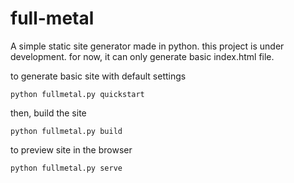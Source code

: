 # full-metal
A simple static site generator made in python. this project is under development.
for now, it can only generate basic index.html file.

to generate basic site with default settings
```
python fullmetal.py quickstart
```

then, build the site
```
python fullmetal.py build
```

to preview site in the browser
```
python fullmetal.py serve
```
